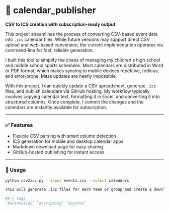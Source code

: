 # 📅 calendar_publisher

**CSV to ICS creation with subscription-ready output**

This project streamlines the process of converting CSV-based event data into `.ics` calendar files. While future versions may support direct CSV upload and web-based conversion, the current implementation operates via command-line for fast, reliable generation.

I built this tool to simplify the chaos of managing my children's high school and middle school sports schedules. Most calendars are distributed in Word or PDF format, which makes syncing to mobile devices repetitive, tedious, and error-prone. Mass updates are nearly impossible.

With this project, I can quickly update a CSV spreadsheet, generate `.ics` files, and publish calendars via GitHub hosting. My workflow typically involves copying calendar text, formatting it in Excel, and converting it into structured columns. Once complete, I commit the changes and the calendars are instantly available for subscription.

---

### ✅ Features

- Flexible CSV parsing with smart column detection
- ICS generation for mobile and desktop calendar apps
- Markdown download page for easy sharing
- GitHub-hosted publishing for instant access

---

### 🔧 Usage

```bash
python csv2ics.py --input events.csv --output calendars

This will generate .ics files for each team or group and create a download_links.md file and web page with branded links.

## 📌 Tags
`#automation` `#scripting` `#python`
